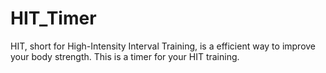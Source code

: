# HIT_Timer
HIT, short for High-Intensity Interval Training, is a efficient way to improve your body strength. This is a timer for your HIT training.
